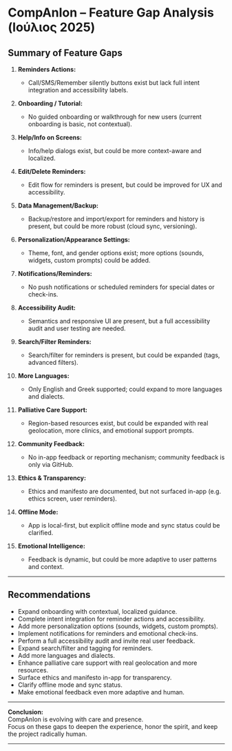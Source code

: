 # CompAnIon – Feature Gap Analysis (Ιούλιος 2025)

## Summary of Feature Gaps

1. **Reminders Actions:**  
   - Call/SMS/Remember silently buttons exist but lack full intent integration and accessibility labels.

2. **Onboarding / Tutorial:**  
   - No guided onboarding or walkthrough for new users (current onboarding is basic, not contextual).

3. **Help/Info on Screens:**  
   - Info/help dialogs exist, but could be more context-aware and localized.

4. **Edit/Delete Reminders:**  
   - Edit flow for reminders is present, but could be improved for UX and accessibility.

5. **Data Management/Backup:**  
   - Backup/restore and import/export for reminders and history is present, but could be more robust (cloud sync, versioning).

6. **Personalization/Appearance Settings:**  
   - Theme, font, and gender options exist; more options (sounds, widgets, custom prompts) could be added.

7. **Notifications/Reminders:**  
   - No push notifications or scheduled reminders for special dates or check-ins.

8. **Accessibility Audit:**  
   - Semantics and responsive UI are present, but a full accessibility audit and user testing are needed.

9. **Search/Filter Reminders:**  
   - Search/filter for reminders is present, but could be expanded (tags, advanced filters).

10. **More Languages:**  
    - Only English and Greek supported; could expand to more languages and dialects.

11. **Palliative Care Support:**  
    - Region-based resources exist, but could be expanded with real geolocation, more clinics, and emotional support prompts.

12. **Community Feedback:**  
    - No in-app feedback or reporting mechanism; community feedback is only via GitHub.

13. **Ethics & Transparency:**  
    - Ethics and manifesto are documented, but not surfaced in-app (e.g. ethics screen, user reminders).

14. **Offline Mode:**  
    - App is local-first, but explicit offline mode and sync status could be clarified.

15. **Emotional Intelligence:**  
    - Feedback is dynamic, but could be more adaptive to user patterns and context.

---

## Recommendations

- Expand onboarding with contextual, localized guidance.
- Complete intent integration for reminder actions and accessibility.
- Add more personalization options (sounds, widgets, custom prompts).
- Implement notifications for reminders and emotional check-ins.
- Perform a full accessibility audit and invite real user feedback.
- Expand search/filter and tagging for reminders.
- Add more languages and dialects.
- Enhance palliative care support with real geolocation and more resources.
- Surface ethics and manifesto in-app for transparency.
- Clarify offline mode and sync status.
- Make emotional feedback even more adaptive and human.

---

**Conclusion:**  
CompAnIon is evolving with care and presence.  
Focus on these gaps to deepen the experience, honor the spirit, and keep the project radically human.

---
